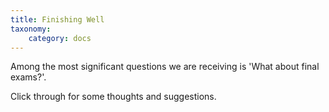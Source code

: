 ```yaml
---
title: Finishing Well
taxonomy:
    category: docs
---
```


Among the most significant questions we are receiving is 'What about final exams?'.

Click through for some thoughts and suggestions.

